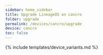 ```yaml
---
sidebar: home_sidebar
title: Upgrade LineageOS on cancro
folder: upgrade
permalink: /devices/cancro/upgrade
device: cancro
toc: false
---
```

{% include templates/device_variants.md %}
